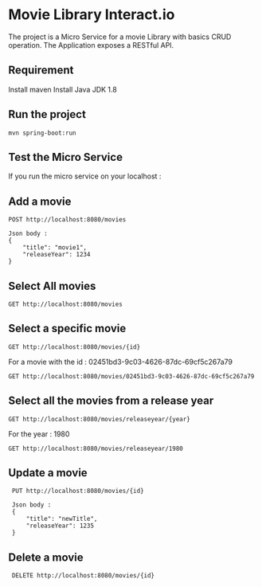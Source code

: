 # Movie Library Interact.io

The project is a Micro Service for a movie Library with basics CRUD operation.
The Application exposes a RESTful API.

## Requirement

Install maven
Install Java JDK 1.8

## Run the project

```
mvn spring-boot:run
```

## Test the Micro Service

If you run the micro service on your localhost :

## Add a movie

```
POST http://localhost:8080/movies

Json body :
{
    "title": "movie1",
    "releaseYear": 1234
}
```

## Select All movies

```
GET http://localhost:8080/movies
```

## Select a specific movie

```
GET http://localhost:8080/movies/{id}
```

For a movie with the id : 02451bd3-9c03-4626-87dc-69cf5c267a79
```
GET http://localhost:8080/movies/02451bd3-9c03-4626-87dc-69cf5c267a79
```

## Select all the movies from a release year

```
GET http://localhost:8080/movies/releaseyear/{year}
```

For the year : 1980
```
GET http://localhost:8080/movies/releaseyear/1980
```

## Update a movie

```
 PUT http://localhost:8080/movies/{id}

 Json body :
 {
     "title": "newTitle",
     "releaseYear": 1235
 }
```

## Delete a movie

```
 DELETE http://localhost:8080/movies/{id}
```
